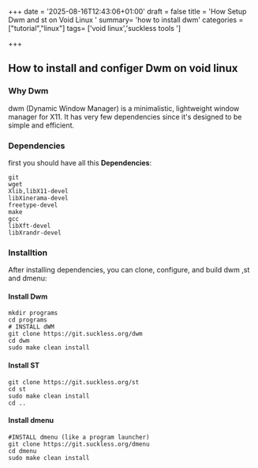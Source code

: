 +++
date = '2025-08-16T12:43:06+01:00'
draft = false
title = 'How Setup Dwm and st on Void Linux '
summary=  'how to install dwm'
categories =["tutorial","linux"]
tags= ['void linux','suckless tools ']

+++
## How to install and configer Dwm on void linux 
### Why Dwm 
dwm (Dynamic Window Manager) is a minimalistic, lightweight window manager for X11. It has very few dependencies since it's designed to be simple and efficient.

### Dependencies 
first you should have  all this **Dependencies**:

```
git 
wget 
Xlib,libX11-devel
libXinerama-devel
freetype-devel
make 
gcc
libXft-devel
libXrandr-devel

```
### Installtion 
After installing dependencies, you can clone, configure, and build dwm ,st and dmenu:

#### Install Dwm 
```
mkdir programs
cd programs
# INSTALL dWM 
git clone https://git.suckless.org/dwm
cd dwm
sudo make clean install
```
#### Install ST  
```
git clone https://git.suckless.org/st
cd st 
sudo make clean install
cd ..
```
#### Install dmenu 
```
#INSTALL dmenu (like a program launcher) 
git clone https://git.suckless.org/dmenu
cd dmenu 
sudo make clean install
```


